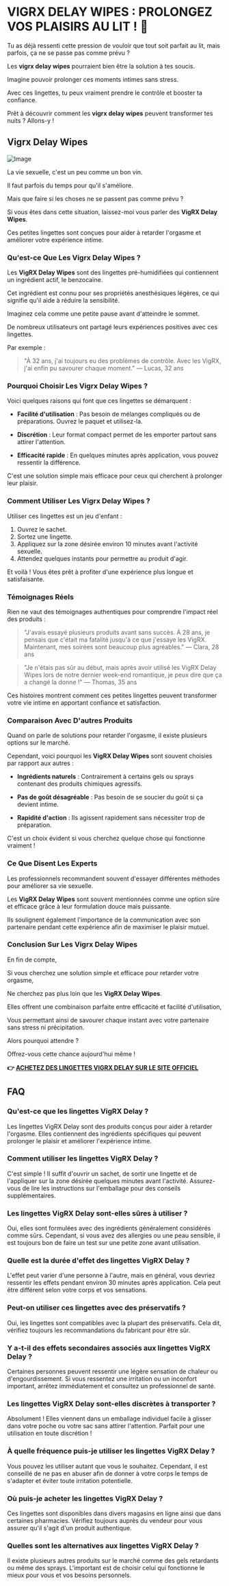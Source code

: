 # VIGRX DELAY WIPES : PROLONGEZ VOS PLAISIRS AU LIT ! 🌟

Tu as déjà ressenti cette pression de vouloir que tout soit parfait au lit, mais parfois, ça ne se passe pas comme prévu ? 

Les **vigrx delay wipes** pourraient bien être la solution à tes soucis. 

Imagine pouvoir prolonger ces moments intimes sans stress. 

Avec ces lingettes, tu peux vraiment prendre le contrôle et booster ta confiance. 

Prêt à découvrir comment les **vigrx delay wipes** peuvent transformer tes nuits ? Allons-y !

## Vigrx Delay Wipes

![Image](https://www2.sellhealth.com/136/vigrx_delay_wipes_300x250-v3.png)

La vie sexuelle, c'est un peu comme un bon vin. 

Il faut parfois du temps pour qu'il s'améliore.

Mais que faire si les choses ne se passent pas comme prévu ?

Si vous êtes dans cette situation, laissez-moi vous parler des **VigRX Delay Wipes**.

Ces petites lingettes sont conçues pour aider à retarder l'orgasme et améliorer votre expérience intime.

### Qu'est-ce Que Les Vigrx Delay Wipes ?

Les **VigRX Delay Wipes** sont des lingettes pré-humidifiées qui contiennent un ingrédient actif, le benzocaïne. 

Cet ingrédient est connu pour ses propriétés anesthésiques légères, ce qui signifie qu'il aide à réduire la sensibilité. 

Imaginez cela comme une petite pause avant d'atteindre le sommet.

De nombreux utilisateurs ont partagé leurs expériences positives avec ces lingettes. 

Par exemple :

> "À 32 ans, j'ai toujours eu des problèmes de contrôle. 
Avec les VigRX, j'ai enfin pu savourer chaque moment." 
— Lucas, 32 ans

### Pourquoi Choisir Les Vigrx Delay Wipes ?

Voici quelques raisons qui font que ces lingettes se démarquent :

- **Facilité d'utilisation** : Pas besoin de mélanges compliqués ou de préparations. Ouvrez le paquet et utilisez-la.
  
- **Discrétion** : Leur format compact permet de les emporter partout sans attirer l'attention.
  
- **Efficacité rapide** : En quelques minutes après application, vous pouvez ressentir la différence.

C'est une solution simple mais efficace pour ceux qui cherchent à prolonger leur plaisir.

### Comment Utiliser Les Vigrx Delay Wipes ?

Utiliser ces lingettes est un jeu d'enfant :

1. Ouvrez le sachet.
2. Sortez une lingette.
3. Appliquez sur la zone désirée environ 10 minutes avant l'activité sexuelle.
4. Attendez quelques instants pour permettre au produit d'agir.

Et voilà ! Vous êtes prêt à profiter d'une expérience plus longue et satisfaisante.

### Témoignages Réels

Rien ne vaut des témoignages authentiques pour comprendre l'impact réel des produits :

> "J'avais essayé plusieurs produits avant sans succès. À 28 ans, je pensais que c'était ma fatalité jusqu'à ce que j'essaye les VigRX. Maintenant, mes soirées sont beaucoup plus agréables." 
— Clara, 28 ans

> "Je n'étais pas sûr au début, mais après avoir utilisé les VigRX Delay Wipes lors de notre dernier week-end romantique, je peux dire que ça a changé la donne !" 
— Thomas, 35 ans

Ces histoires montrent comment ces petites lingettes peuvent transformer votre vie intime en apportant confiance et satisfaction.

### Comparaison Avec D'autres Produits

Quand on parle de solutions pour retarder l'orgasme, il existe plusieurs options sur le marché.

Cependant, voici pourquoi les **VigRX Delay Wipes** sont souvent choisies par rapport aux autres :

- **Ingrédients naturels** : Contrairement à certains gels ou sprays contenant des produits chimiques agressifs.
  
- **Pas de goût désagréable** : Pas besoin de se soucier du goût si ça devient intime.
  
- **Rapidité d'action** : Ils agissent rapidement sans nécessiter trop de préparation.

C'est un choix évident si vous cherchez quelque chose qui fonctionne vraiment !

### Ce Que Disent Les Experts

Les professionnels recommandent souvent d'essayer différentes méthodes pour améliorer sa vie sexuelle.

Les **VigRX Delay Wipes** sont souvent mentionnées comme une option sûre et efficace grâce à leur formulation douce mais puissante.

Ils soulignent également l'importance de la communication avec son partenaire pendant cette expérience afin de maximiser le plaisir mutuel.

### Conclusion Sur Les Vigrx Delay Wipes

En fin de compte,

Si vous cherchez une solution simple et efficace pour retarder votre orgasme,

Ne cherchez pas plus loin que les **VigRX Delay Wipes**. 

Elles offrent une combinaison parfaite entre efficacité et facilité d'utilisation,

Vous permettant ainsi de savourer chaque instant avec votre partenaire sans stress ni précipitation.

Alors pourquoi attendre ? 

Offrez-vous cette chance aujourd'hui même !



**👉 [ACHETEZ DES LINGETTES VIGRX DELAY SUR LE SITE OFFICIEL](https://gchaffi.com/p1xLABSd)**

## FAQ

### Qu'est-ce que les lingettes VigRX Delay ?
Les lingettes VigRX Delay sont des produits conçus pour aider à retarder l'orgasme. Elles contiennent des ingrédients spécifiques qui peuvent prolonger le plaisir et améliorer l'expérience intime.

### Comment utiliser les lingettes VigRX Delay ?
C'est simple ! Il suffit d'ouvrir un sachet, de sortir une lingette et de l'appliquer sur la zone désirée quelques minutes avant l'activité. Assurez-vous de lire les instructions sur l'emballage pour des conseils supplémentaires.

### Les lingettes VigRX Delay sont-elles sûres à utiliser ?
Oui, elles sont formulées avec des ingrédients généralement considérés comme sûrs. Cependant, si vous avez des allergies ou une peau sensible, il est toujours bon de faire un test sur une petite zone avant utilisation.

### Quelle est la durée d'effet des lingettes VigRX Delay ?
L'effet peut varier d'une personne à l'autre, mais en général, vous devriez ressentir les effets pendant environ 30 minutes après application. Cela peut être différent selon votre corps et vos sensations.

### Peut-on utiliser ces lingettes avec des préservatifs ?
Oui, les lingettes sont compatibles avec la plupart des préservatifs. Cela dit, vérifiez toujours les recommandations du fabricant pour être sûr.

### Y a-t-il des effets secondaires associés aux lingettes VigRX Delay ?
Certaines personnes peuvent ressentir une légère sensation de chaleur ou d'engourdissement. Si vous ressentez une irritation ou un inconfort important, arrêtez immédiatement et consultez un professionnel de santé.

### Les lingettes VigRX Delay sont-elles discrètes à transporter ?
Absolument ! Elles viennent dans un emballage individuel facile à glisser dans votre poche ou votre sac sans attirer l'attention. Parfait pour une utilisation en toute discrétion !

### À quelle fréquence puis-je utiliser les lingettes VigRX Delay ?
Vous pouvez les utiliser autant que vous le souhaitez. Cependant, il est conseillé de ne pas en abuser afin de donner à votre corps le temps de s'adapter et éviter toute irritation potentielle.

### Où puis-je acheter les lingettes VigRX Delay ?
Ces lingettes sont disponibles dans divers magasins en ligne ainsi que dans certaines pharmacies. Vérifiez toujours auprès du vendeur pour vous assurer qu'il s'agit d'un produit authentique.

### Quelles sont les alternatives aux lingettes VigRX Delay ?
Il existe plusieurs autres produits sur le marché comme des gels retardants ou même des sprays. L'important est de choisir celui qui fonctionne le mieux pour vous et vos besoins personnels.